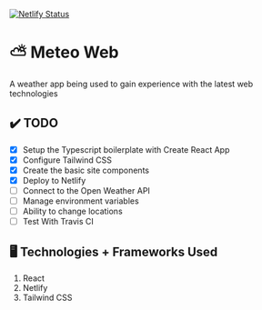 [![Netlify Status](https://api.netlify.com/api/v1/badges/129e2369-c652-4ee2-bc66-eca1e39ce598/deploy-status)](https://app.netlify.com/sites/meteo-forecast/deploys)

# ⛅ Meteo Web

A weather app being used to gain experience with the latest web technologies

## ✔️ TODO

- [x] Setup the Typescript boilerplate with Create React App
- [x] Configure Tailwind CSS
- [x] Create the basic site components
- [x] Deploy to Netlify
- [ ] Connect to the Open Weather API
- [ ] Manage environment variables
- [ ] Ability to change locations
- [ ] Test With Travis CI

## 🖥️ Technologies + Frameworks Used
1. React
2. Netlify
3. Tailwind CSS
